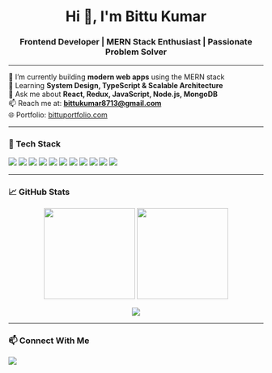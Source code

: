 <h1 align="center">Hi 👋, I'm Bittu Kumar</h1>
<h3 align="center">Frontend Developer | MERN Stack Enthusiast | Passionate Problem Solver</h3>

---

🔭 I’m currently building **modern web apps** using the MERN stack  
🌱 Learning **System Design, TypeScript & Scalable Architecture**  
💬 Ask me about **React, Redux, JavaScript, Node.js, MongoDB**  
📫 Reach me at: **bittukumar8713@gmail.com**  
🌐 Portfolio: [bittuportfolio.com](https://bittuportfolio.com) <!-- replace with actual link if available -->

---

### 🚀 Tech Stack
<p align="left">
  <img src="https://img.shields.io/badge/HTML5-E34F26?style=flat&logo=html5&logoColor=white"/>
  <img src="https://img.shields.io/badge/CSS3-1572B6?style=flat&logo=css3&logoColor=white"/>
  <img src="https://img.shields.io/badge/JavaScript-F7DF1E?style=flat&logo=javascript&logoColor=black"/>
  <img src="https://img.shields.io/badge/React-20232A?style=flat&logo=react&logoColor=61DAFB"/>
  <img src="https://img.shields.io/badge/Redux-593D88?style=flat&logo=redux&logoColor=white"/>
  <img src="https://img.shields.io/badge/Node.js-339933?style=flat&logo=nodedotjs&logoColor=white"/>
  <img src="https://img.shields.io/badge/Express-000000?style=flat&logo=express&logoColor=white"/>
  <img src="https://img.shields.io/badge/MongoDB-4EA94B?style=flat&logo=mongodb&logoColor=white"/>
  <img src="https://img.shields.io/badge/MySQL-4479A1?style=flat&logo=mysql&logoColor=white"/>
  <img src="https://img.shields.io/badge/C++-00599C?style=flat&logo=c%2B%2B&logoColor=white"/>
  <img src="https://img.shields.io/badge/Python-3776AB?style=flat&logo=python&logoColor=white"/>
</p>

---

### 📈 GitHub Stats
<p align="center">
  <img src="https://github-readme-stats.vercel.app/api?username=bittu121&show_icons=true&theme=tokyonight" height="180px"/>
  <img src="https://github-readme-stats.vercel.app/api/top-langs/?username=bittu121&layout=compact&theme=tokyonight" height="180px"/>
</p>

<p align="center">
  <img src="https://github-readme-streak-stats.herokuapp.com/?user=bittu121&theme=tokyonight"/>
</p>

---

### 📫 Connect With Me
<p align="left">
  <a href="https://www.linkedin.com/in/bittu-kumar143/" target="_blank">
    <img src="https://img.shields.io/badge/LinkedIn-BittuKumar-blue?style=flat&logo=linkedin"/>
  </a>
  <!-- Add portfolio or GitHub if needed -->
</p>
